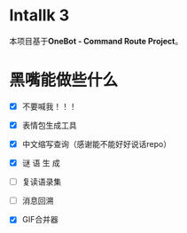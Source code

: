 # Intallk 3

本项目基于**OneBot - Command Route Project**。

# 黑嘴能做些什么

- [x] 不要喊我！！！

- [x] 表情包生成工具

- [x] 中文缩写查询（感谢能不能好好说话repo）

- [x] 谜 语 生 成

- [ ] 复读语录集

- [ ] 消息回溯

- [x] GIF合并器